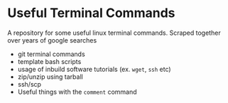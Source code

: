 # Useful Terminal Commands
A repository for some useful linux terminal commands. Scraped together over years of google searches
- git terminal commands
- template bash scripts
- usage of inbuild software tutorials (ex. `wget`, `ssh` etc)
- zip/unzip using tarball
- ssh/scp
- Useful things with the `comment` command
